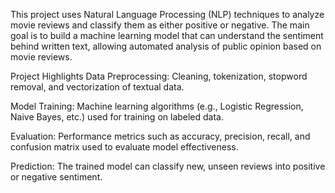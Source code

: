 This project uses Natural Language Processing (NLP) techniques to analyze movie reviews and classify them as either positive or negative. The main goal is to build a machine learning model that can understand the sentiment behind written text, allowing automated analysis of public opinion based on movie reviews.

Project Highlights
Data Preprocessing: Cleaning, tokenization, stopword removal, and vectorization of textual data.

Model Training: Machine learning algorithms (e.g., Logistic Regression, Naive Bayes, etc.) used for training on labeled data.

Evaluation: Performance metrics such as accuracy, precision, recall, and confusion matrix used to evaluate model effectiveness.

Prediction: The trained model can classify new, unseen reviews into positive or negative sentiment.
